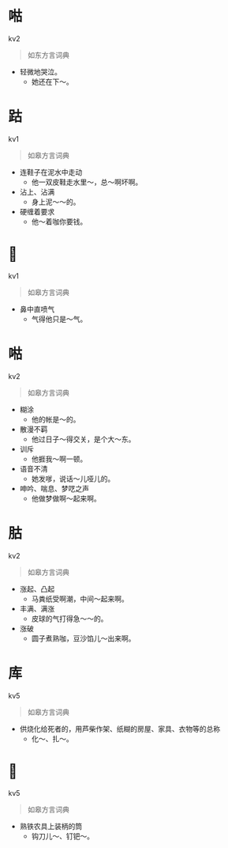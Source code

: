 # 喖
kv2
> 如东方言词典
- 轻微地哭泣。
  - 她还在下～。

# 跍
kv1
> 如皋方言词典
- 连鞋子在泥水中走动
  - 他一双皮鞋走水里～，总～啊坏啊。
- 沾上、沾满
  - 身上泥～～的。
- 硬缠着要求
  - 他～着咖你要钱。

# 𠸋
kv1
> 如皋方言词典
- 鼻中直喷气
  - 气得他只是～气。

# 喖
kv2
> 如皋方言词典
- 糊涂
  - 他的帐是～的。
- 散漫不羁
  - 他过日子～得交关，是个大～东。
- 训斥
  - 他捱我～啊一顿。
- 语音不清
  - 她发嗲，说话～儿哑儿的。
- 呻吟、喘息、梦呓之声
  - 他做梦做啊～起来啊。

# 𦙶
kv2
> 如皋方言词典
- 涨起、凸起
  - 马粪纸受啊潮，中间～起来啊。
- 丰满、满涨
  - 皮球的气打得急～～的。
- 涨破
  - 圆子煮熟咖，豆沙馅儿～出来啊。

# 库
kv5
> 如皋方言词典
- 供烧化给死者的，用芦柴作架、纸糊的房屋、家具、衣物等的总称
  - 化～、扎～。

# 𣘍
kv5
> 如皋方言词典
- 熟铁农具上装柄的筒
  - 钩刀儿～、钉钯～。
